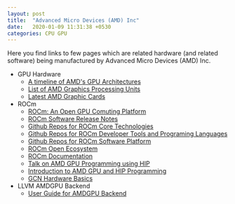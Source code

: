 ```yaml
---
layout: post
title:  "Advanced Micro Devices (AMD) Inc"
date:   2020-01-09 11:31:38 +0530
categories: CPU GPU
---
```


Here you find links to few pages which are related hardware (and related software) being manufactured by Advanced Micro Devices (AMD) Inc.

* GPU Hardware
  * [A timeline of AMD's GPU Architectures][1]
  * [List of AMD Graphics Processing Units][2]
  * [Latest AMD Graphic Cards][3]
* ROCm
  * [ROCm: An Open GPU Comuting Platform][4]
  * [ROCm Software Release Notes][5]
  * [Github Repos for ROCm Core Technologies][6]
  * [Github Repos for ROCm Developer Tools and Programing Languages][8]
  * [Github Repos for ROCm Software Platform][9]
  * [ROCm Open Ecosystem][10]
  * [ROCm Documentation][7]
  * [Talk on AMD GPU Programming using HIP][11]
  * [Introduction to AMD GPU and HIP Programming][12]
  * [GCN Hardware Basics][13]
* LLVM AMDGPU Backend
  * [User Guide for AMDGPU Backend][14]

[1]: /files/AMD/amd_graphics_card_timeline.jpg
[2]: https://en.wikipedia.org/wiki/List_of_AMD_graphics_processing_units
[3]: https://www.amd.com/en/graphics/radeon-rx-graphics
[4]: https://rocm.github.io/
[5]: https://github.com/RadeonOpenCompute/ROCm
[6]: https://github.com/RadeonOpenCompute
[7]: https://github.com/RadeonOpenCompute/ROCm_Documentation
[8]: https://github.com/ROCm-Developer-Tools
[9]: https://github.com/ROCmSoftwarePlatform
[10]: https://www.amd.com/en/graphics/servers-solutions-rocm
[11]: https://www.youtube.com/watch?v=3ZXbRJVvgJs
[12]: /files/AMD/INTRODUCTION_TO_AMD_GPU_AND_HIP.pdf
[13]: /files/AMD/AMD_GPU_GCN_HARDWARE_BASICS.pdf
[14]: https://llvm.org/docs/AMDGPUUsage.html
